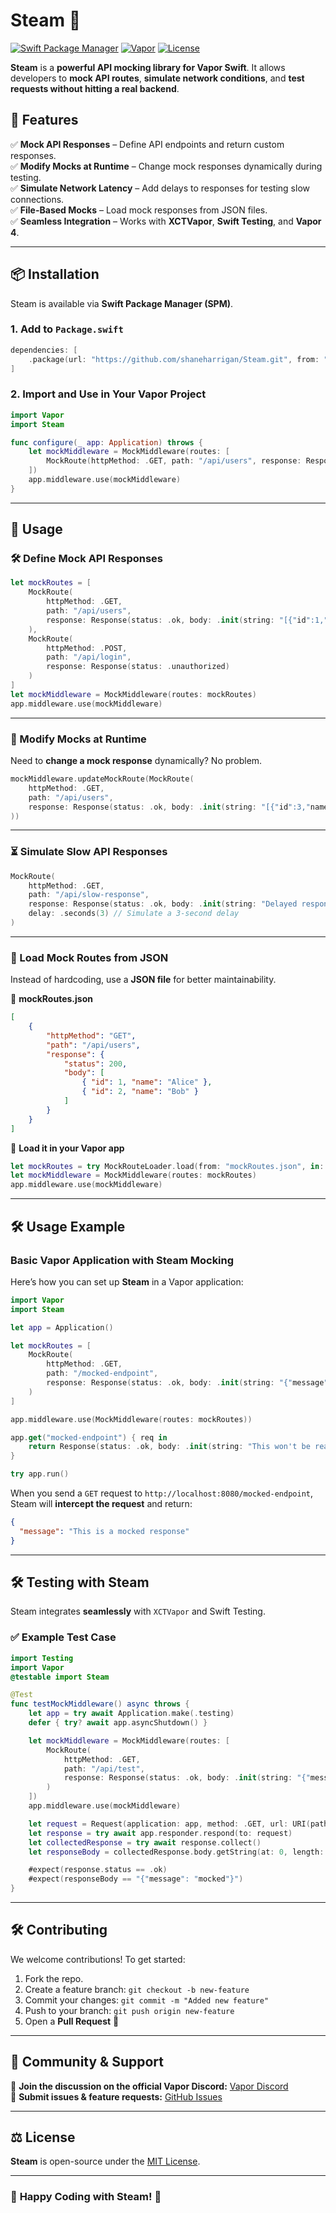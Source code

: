 # Steam 🚀
[![Swift Package Manager](https://img.shields.io/badge/SPM-compatible-green)](https://github.com/shaneharrigan/Steam)
[![Vapor](https://img.shields.io/badge/Vapor-4.0-blue)](https://vapor.codes)
[![License](https://img.shields.io/github/license/shaneharrigan/Steam)](https://github.com/shaneharrigan/Steam/blob/main/LICENSE)

**Steam** is a **powerful API mocking library for Vapor Swift**. It allows developers to **mock API routes**, **simulate network conditions**, and **test requests without hitting a real backend**.

## 🚀 Features
✅ **Mock API Responses** – Define API endpoints and return custom responses.  
✅ **Modify Mocks at Runtime** – Change mock responses dynamically during testing.  
✅ **Simulate Network Latency** – Add delays to responses for testing slow connections.  
✅ **File-Based Mocks** – Load mock responses from JSON files.  
✅ **Seamless Integration** – Works with **XCTVapor**, **Swift Testing**, and **Vapor 4**.  

---

## 📦 Installation
Steam is available via **Swift Package Manager (SPM)**.

### **1. Add to `Package.swift`**
```swift
dependencies: [
    .package(url: "https://github.com/shaneharrigan/Steam.git", from: "1.0.0")
]
```

### **2. Import and Use in Your Vapor Project**
```swift
import Vapor
import Steam

func configure(_ app: Application) throws {
    let mockMiddleware = MockMiddleware(routes: [
        MockRoute(httpMethod: .GET, path: "/api/users", response: Response(status: .ok, body: .init(string: "[{"id":1,"name":"Alice"}]")))
    ])
    app.middleware.use(mockMiddleware)
}
```

---

## 📖 Usage
### **🛠 Define Mock API Responses**
```swift
let mockRoutes = [
    MockRoute(
        httpMethod: .GET,
        path: "/api/users",
        response: Response(status: .ok, body: .init(string: "[{"id":1,"name":"Alice"},{"id":2,"name":"Bob"}]"))
    ),
    MockRoute(
        httpMethod: .POST,
        path: "/api/login",
        response: Response(status: .unauthorized)
    )
]
let mockMiddleware = MockMiddleware(routes: mockRoutes)
app.middleware.use(mockMiddleware)
```

---

### **🔄 Modify Mocks at Runtime**
Need to **change a mock response** dynamically? No problem.
```swift
mockMiddleware.updateMockRoute(MockRoute(
    httpMethod: .GET,
    path: "/api/users",
    response: Response(status: .ok, body: .init(string: "[{"id":3,"name":"Charlie"}]"))
))
```

---

### **⏳ Simulate Slow API Responses**
```swift
MockRoute(
    httpMethod: .GET,
    path: "/api/slow-response",
    response: Response(status: .ok, body: .init(string: "Delayed response")),
    delay: .seconds(3) // Simulate a 3-second delay
)
```

---

### **📂 Load Mock Routes from JSON**
Instead of hardcoding, use a **JSON file** for better maintainability.

📄 **mockRoutes.json**
```json
[
    {
        "httpMethod": "GET",
        "path": "/api/users",
        "response": {
            "status": 200,
            "body": [
                { "id": 1, "name": "Alice" },
                { "id": 2, "name": "Bob" }
            ]
        }
    }
]
```

📄 **Load it in your Vapor app**
```swift
let mockRoutes = try MockRouteLoader.load(from: "mockRoutes.json", in: app)
let mockMiddleware = MockMiddleware(routes: mockRoutes)
app.middleware.use(mockMiddleware)
```

---

## 🛠 Usage Example
### **Basic Vapor Application with Steam Mocking**
Here’s how you can set up **Steam** in a Vapor application:

```swift
import Vapor
import Steam

let app = Application()

let mockRoutes = [
    MockRoute(
        httpMethod: .GET,
        path: "/mocked-endpoint",
        response: Response(status: .ok, body: .init(string: "{"message": "This is a mocked response"}"))
    )
]

app.middleware.use(MockMiddleware(routes: mockRoutes))

app.get("mocked-endpoint") { req in
    return Response(status: .ok, body: .init(string: "This won't be reached due to the mock."))
}

try app.run()
```

When you send a `GET` request to `http://localhost:8080/mocked-endpoint`, Steam will **intercept the request** and return:
```json
{
  "message": "This is a mocked response"
}
```

---

## 🛠️ Testing with Steam
Steam integrates **seamlessly** with `XCTVapor` and Swift Testing.

### **✅ Example Test Case**
```swift
import Testing
import Vapor
@testable import Steam

@Test
func testMockMiddleware() async throws {
    let app = try await Application.make(.testing)
    defer { try? await app.asyncShutdown() }

    let mockMiddleware = MockMiddleware(routes: [
        MockRoute(
            httpMethod: .GET,
            path: "/api/test",
            response: Response(status: .ok, body: .init(string: "{"message": "mocked"}"))
        )
    ])
    app.middleware.use(mockMiddleware)

    let request = Request(application: app, method: .GET, url: URI(path: "/api/test"), on: app.eventLoopGroup.next())
    let response = try await app.responder.respond(to: request)
    let collectedResponse = try await response.collect()
    let responseBody = collectedResponse.body.getString(at: 0, length: collectedResponse.body?.readableBytes ?? 0)

    #expect(response.status == .ok)
    #expect(responseBody == "{"message": "mocked"}")
}
```

---

## 🛠 Contributing
We welcome contributions! To get started:

1. Fork the repo.
2. Create a feature branch: `git checkout -b new-feature`
3. Commit your changes: `git commit -m "Added new feature"`
4. Push to your branch: `git push origin new-feature`
5. Open a **Pull Request** 🎉

---

## 📢 Community & Support
💬 **Join the discussion on the official Vapor Discord:** [Vapor Discord](https://discord.com/invite/vapor)  
📣 **Submit issues & feature requests:** [GitHub Issues](https://github.com/shaneharrigan/Steam/issues)  

---

## ⚖️ License
**Steam** is open-source under the [MIT License](https://github.com/shaneharrigan/Steam/blob/main/LICENSE).

---

### 🚀 **Happy Coding with Steam!** 🚀
